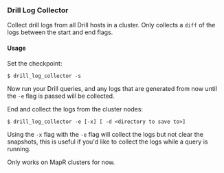 ### Drill Log Collector
Collect drill logs from all Drill hosts in a cluster. Only collects a `diff` of the logs between the start and end flags. 

#### Usage
Set the checkpoint:
```
$ drill_log_collector -s
```

Now run your Drill queries, and any logs that are generated from now until the `-e` flag is passed will be collected.

End and collect the logs from the cluster nodes:
```
$ drill_log_collector -e [-x] [ -d <directory to save to>]
```
Using the `-x` flag with the `-e` flag will collect the logs but not clear the snapshots, this is useful if you'd like to collect the logs while a query is running.

Only works on MapR clusters for now.

